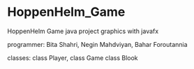 # HoppenHelm_Game
HoppenHelm Game 
java project 
graphics with javafx

programmer:
Bita Shahri, 
Negin Mahdviyan, 
Bahar Foroutannia

classes: 
class Player, 
class Game
class Blook
